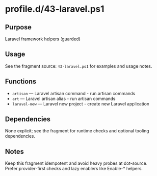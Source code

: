 profile.d/43-laravel.ps1
========================

Purpose
-------
Laravel framework helpers (guarded)

Usage
-----
See the fragment source: `43-laravel.ps1` for examples and usage notes.

Functions
---------
- `artisan` — Laravel artisan command - run artisan commands
- `art` — Laravel artisan alias - run artisan commands
- `laravel-new` — Laravel new project - create new Laravel application

Dependencies
------------
None explicit; see the fragment for runtime checks and optional tooling dependencies.

Notes
-----
Keep this fragment idempotent and avoid heavy probes at dot-source. Prefer provider-first checks and lazy enablers like Enable-* helpers.

